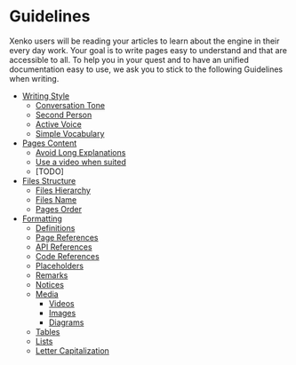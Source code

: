 # Guidelines

Xenko users will be reading your articles to learn about the engine in their every day work. 
Your goal is to write pages easy to understand and that are accessible to all. 
To help you in your quest and to have an unified documentation easy to use,
we ask you to stick to the following Guidelines when writing.

* [Writing Style](#Style)
  * [Conversation Tone](#Tone)
  * [Second Person](#Person)
  * [Active Voice](#ActiveVoice)
  * [Simple Vocabulary](#SimpleVocabulary)
* [Pages Content](#PagesContent)
  * [Avoid Long Explanations](#LongExplanations)
  * [Use a video when suited](#UseVideos)
  * [TODO]
* [Files Structure](#FilesStructure)
  * [Files Hierarchy](#FilesHierarchy)
  * [Files Name](#FilesName)
  * [Pages Order](#PagesOrder)
* [Formatting](#Formatting)
  * [Definitions](#Definitions)
  * [Page References](#References)
  * [API References](#APIReferences)
  * [Code References](#CodeReference)
  * [Placeholders](#Placeholders)
  * [Remarks](#Remarks)
  * [Notices](#Notices)
  * [Media](#Media)
    * [Videos](#Videos)
    * [Images](#Images)
    * [Diagrams](#Diagrams)
  * [Tables](#Tables)
  * [Lists](#Lists)
  * [Letter Capitalization](#Capitalization)
